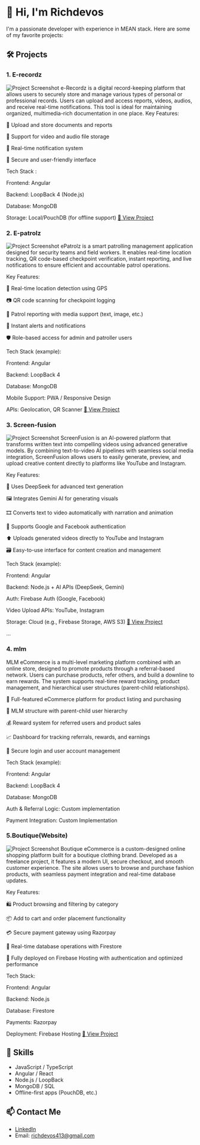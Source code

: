 
# 👋 Hi, I'm Richdevos

I'm a passionate developer with experience in MEAN stack. Here are some of my favorite projects:

## 🛠️ Projects

### 1. E-recordz
![Project Screenshot](https://github.com/RichdevosM/RichdevosM/blob/main/images/erecord%20-%20image.png
)
e-Recordz is a digital record-keeping platform that allows users to securely store and manage various types of personal or professional records. Users can upload and access reports, videos, audios, and receive real-time notifications. This tool is ideal for maintaining organized, multimedia-rich documentation in one place.
Key Features:

📄 Upload and store documents and reports

🎥 Support for video and audio file storage

🔔 Real-time notification system

🔐 Secure and user-friendly interface

Tech Stack :

Frontend: Angular

Backend: LoopBack 4 (Node.js)

Database: MongoDB

Storage: Local/PouchDB (for offline support)
[🔗 View Project]( https://app.erecordz.com)

### 2. E-patrolz
![Project Screenshot](https://github.com/RichdevosM/RichdevosM/blob/main/images/epatrolz%20-%20image.png
)
ePatrolz is a smart patrolling management application designed for security teams and field workers. It enables real-time location tracking, QR code-based checkpoint verification, instant reporting, and live notifications to ensure efficient and accountable patrol operations.

Key Features:

📍 Real-time location detection using GPS

📷 QR code scanning for checkpoint logging

📝 Patrol reporting with media support (text, image, etc.)

🔔 Instant alerts and notifications

🛡️ Role-based access for admin and patroller users

Tech Stack (example):

Frontend: Angular

Backend: LoopBack 4

Database: MongoDB

Mobile Support: PWA / Responsive Design

APIs: Geolocation, QR Scanner
[🔗 View Project]( https://app.epatrolz.com)


### 3. Screen-fusion
![Project Screenshot]( https://github.com/RichdevosM/RichdevosM/blob/main/images/scrren-fusion%20image.png
)
ScreenFusion is an AI-powered platform that transforms written text into compelling videos using advanced generative models. By combining text-to-video AI pipelines with seamless social media integration, ScreenFusion allows users to easily generate, preview, and upload creative content directly to platforms like YouTube and Instagram.

Key Features:

🧠 Uses DeepSeek for advanced text generation

🖼️ Integrates Gemini AI for generating visuals

🎞️ Converts text to video automatically with narration and animation

🔐 Supports Google and Facebook authentication

⬆️ Uploads generated videos directly to YouTube and Instagram

🗃️ Easy-to-use interface for content creation and management

Tech Stack (example):

Frontend: Angular 

Backend: Node.js + AI APIs (DeepSeek, Gemini)

Auth: Firebase Auth (Google, Facebook)

Video Upload APIs: YouTube, Instagram

Storage: Cloud (e.g., Firebase Storage, AWS S3)
[🔗 View Project](https://app.screen-fusion.com)

...


### 4. mlm

MLM eCommerce is a multi-level marketing platform combined with an online store, designed to promote products through a referral-based network. Users can purchase products, refer others, and build a downline to earn rewards. The system supports real-time reward tracking, product management, and hierarchical user structures (parent-child relationships).

🛒 Full-featured eCommerce platform for product listing and purchasing

👥 MLM structure with parent-child user hierarchy

💰 Reward system for referred users and product sales

📈 Dashboard for tracking referrals, rewards, and earnings

🔐 Secure login and user account management

Tech Stack (example):

Frontend: Angular 

Backend: LoopBack 4 

Database: MongoDB

Auth & Referral Logic: Custom implementation

Payment Integration: Custom Implementation


### 5.Boutique(Website)
![Project Screenshot]( https://github.com/RichdevosM/RichdevosM/blob/main/images/samepinch-%20image.png)
Boutique eCommerce is a custom-designed online shopping platform built for a boutique clothing brand. Developed as a freelance project, it features a modern UI, secure checkout, and smooth customer experience. The site allows users to browse and purchase fashion products, with seamless payment integration and real-time database updates.

Key Features:

🛍️ Product browsing and filtering by category

📦 Add to cart and order placement functionality

💳 Secure payment gateway using Razorpay

📡 Real-time database operations with Firestore

🚀 Fully deployed on Firebase Hosting with authentication and optimized performance

Tech Stack:

Frontend: Angular

Backend: Node.js

Database: Firestore

Payments: Razorpay

Deployment: Firebase Hosting
[🔗 View Project](https://same-pinch.com)

## 🔧 Skills
- JavaScript / TypeScript
- Angular / React
- Node.js / LoopBack
- MongoDB / SQL
- Offline-first apps (PouchDB, etc.)

## 📫 Contact Me
- [LinkedIn](https://www.linkedin.com/in/rich-devos-309b79216)
- Email: richdevos413@gmail.com

